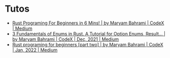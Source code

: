 # Tutos

- [Rust Programing For Beginners in 6 Mins! | by Maryam Bahrami | CodeX | Medium](https://lnkd.in/eftvkhZN)
- [3 Fundamentals of Enums in Rust. A Tutorial for Option Enums, Result… | by Maryam Bahrami | CodeX | Dec, 2021 | Medium](https://lnkd.in/e7rMSiwt)
- [Rust programing for beginners [part two] | by Maryam Bahrami | CodeX | Jan, 2022 | Medium](https://lnkd.in/e47QdwVA)